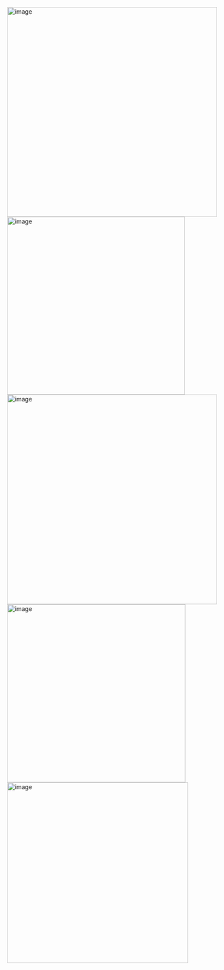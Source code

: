<img width="490" alt="image" src="https://github.com/user-attachments/assets/47481dcd-e8cd-4e04-bb6c-a5843454ee9f">

<img width="415" alt="image" src="https://github.com/user-attachments/assets/db99bb0c-8482-4bea-bbd4-d10746c00968">

<img width="490" alt="image" src="https://github.com/user-attachments/assets/c83f8845-9e7d-456f-95bb-9ceb9654d2ed">

<img width="416" alt="image" src="https://github.com/user-attachments/assets/c4d48e6f-de47-4359-9da8-a552a87bed01">

<img width="422" alt="image" src="https://github.com/user-attachments/assets/9453a826-c3ee-4217-8155-9d9df22c29ff">
